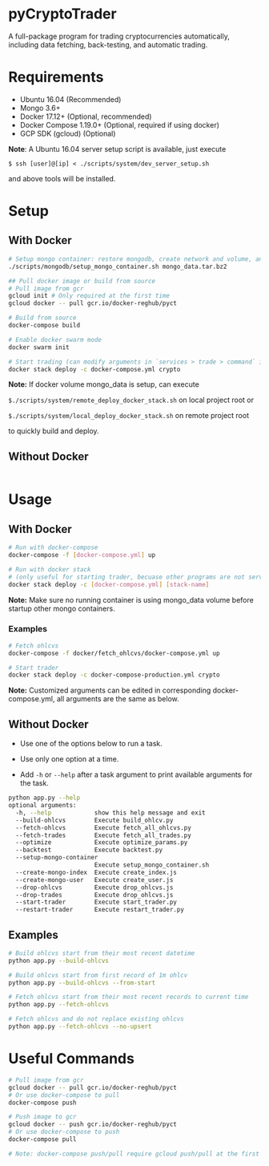 # pyCryptoTrader

A full-package program for trading cryptocurrencies automatically, including data fetching, back-testing, and automatic trading.

# Requirements

- Ubuntu 16.04 (Recommended)
- Mongo 3.6+
- Docker 17.12+ (Optional, recommended)
- Docker Compose 1.19.0+ (Optional, required if using docker)
- GCP SDK (gcloud) (Optional)

**Note**: A Ubuntu 16.04 server setup script is available, just execute

`$ ssh [user]@[ip] < ./scripts/system/dev_server_setup.sh`

and above tools will be installed.

# Setup

## With Docker

```sh
# Setup mongo container: restore mongodb, create network and volume, and then start the container in auth mode.
./scripts/mongodb/setup_mongo_container.sh mongo_data.tar.bz2

## Pull docker image or build from source
# Pull image from gcr
gcloud init # Only required at the first time
gcloud docker -- pull gcr.io/docker-reghub/pyct

# Build from source
docker-compose build

# Enable docker swarm mode
docker swarm init

# Start trading (can modify arguments in `services > trade > command` in docker-compose.yml to meet specific needs)
docker stack deploy -c docker-compose.yml crypto
```

**Note:** If docker volume mongo_data is setup, can execute

`$./scripts/system/remote_deploy_docker_stack.sh` on local project root or

`$./scripts/system/local_deploy_docker_stack.sh` on remote project root

to quickly build and deploy.

## Without Docker

```sh

```

# Usage

## With Docker

```sh
# Run with docker-compose
docker-compose -f [docker-compose.yml] up

# Run with docker stack
# (only useful for starting trader, becuase other programs are not services)
docker stack deploy -c [docker-compose.yml] [stack-name]
```

**Note:** Make sure no running container is using mongo_data volume before startup other mongo containers.

### Examples

```sh
# Fetch ohlcvs
docker-compose -f docker/fetch_ohlcvs/docker-compose.yml up

# Start trader
docker stack deploy -c docker-compose-production.yml crypto
```

**Note:** Customized arguments can be edited in corresponding docker-compose.yml, all arguments are the same as below.

## Without Docker

- Use one of the options below to run a task.
- Use only one option at a time.


- Add `-h` or `--help` after a task argument to print available arguments for the task.

```sh
python app.py --help
optional arguments:
  -h, --help            show this help message and exit
  --build-ohlcvs        Execute build_ohlcv.py
  --fetch-ohlcvs        Execute fetch_all_ohlcvs.py
  --fetch-trades        Execute fetch_all_trades.py
  --optimize            Execute optimize_params.py
  --backtest            Execute backtest.py
  --setup-mongo-container
                        Execute setup_mongo_container.sh
  --create-mongo-index  Execute create_index.js
  --create-mongo-user   Execute create_user.js
  --drop-ohlcvs         Execute drop_ohlcvs.js
  --drop-trades         Execute drop_ohlcvs.js
  --start-trader        Execute start_trader.py
  --restart-trader      Execute restart_trader.py
```

## Examples

```sh
# Build ohlcvs start from their most recent datetime
python app.py --build-ohlcvs

# Build ohlcvs start from first record of 1m ohlcv
python app.py --build-ohlcvs --from-start

# Fetch ohlcvs start from their most recent records to current time
python app.py --fetch-ohlcvs

# Fetch ohlcvs and do not replace existing ohlcvs
python app.py --fetch-ohlcvs --no-upsert
```

# Useful Commands

```sh
# Pull image from gcr
gcloud docker -- pull gcr.io/docker-reghub/pyct
# Or use docker-compose to pull
docker-compose push

# Push image to gcr
gcloud docker -- push gcr.io/docker-reghub/pyct
# Or use docker-compose to push
docker-compose pull

# Note: docker-compose push/pull require gcloud push/pull at the first time to gain access permission

```

